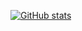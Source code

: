 [![GitHub stats](https://github-readme-stats.vercel.app/api?username=JaewookByun)](https://github.com/anuraghazra/github-readme-stats)
